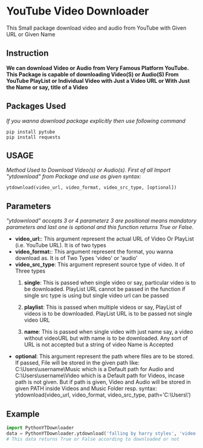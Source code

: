 # YouTube Video Downloader
This Small package download video and audio from YouTube with Given URL or Given Name
## Instruction
**We can download Video or Audio from Very Famous Platform YouTube. This Package is capable of downloading Video(S) or Audio(S) From YouTube PlayList or Individual Video with Just a Video URL or With Just the Name or say, title of a Video**
## Packages Used
*If you wanna download package explicitly then use following command*
````
pip install pytube
pip install requests
````
## USAGE
*Method Used to Download Video(s) or Audio(s).*
*First of all Import "ytdownload" from Package and use as given syntax:*
````
ytdownload(video_url, video_format, video_src_type, [optional])
````
## Parameters
*"ytdownload" accepts 3 or 4 parameterz 3 are positional means mandatory parameters and last one is optional and this function returns True or False*.

* **video_url:**: This argument represent the actual URL of Video Or PlayList (i.e. YouTube URL). It is of two types
* **video_format:**: This argument represent the format, you wanna download as. It is of Two Types 'video' or 'audio'
* **video_src_type**: This argument represent source type of video. It of Three types
  1. **single**: This is passed when single video or say, particular video is to be downloaded.
  PlayList URL cannot be passed in the function if single src type is using but single video url can be passed

  2. **playlist**: This is passed when multiple videos or say, PlayList of videos is to be downloaded.
  PlayList URL is to be passed not single video URL

  3. **name**: This is passed when single video with just name say, a video without videoURL but with name is to be downloaded.
  Any sort of URL is not accepted but a string of video Name is Accepted
* **optional**: This argument represent the path where files are to be stored. If passed, File will be stored in the given path
like: C:\Users\username\Music which is a Default path for Audio and
C:\Users\username\Video which is a Default path for Videos, incase path is not given.
But if path is given, Video and Audio will be stored in given PATH inside Videos and Music Folder resp.
  syntax:
      ytdownload(video_url, video_format, video_src_type, path='C:\\Users\\')

## Example
````python
import PythonYTDownloader
data = PythonYTDownloader.ytdownload('falling by harry styles', 'video', 'name') # Downlading using only name 
# This data returns True or False according to downloaded or not
